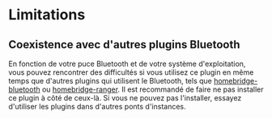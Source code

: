 # Limitations

## Coexistence avec d'autres plugins Bluetooth

En fonction de votre puce Bluetooth et de votre système d'exploitation, vous pouvez rencontrer des difficultés si vous utilisez ce plugin en même temps que
d'autres plugins qui utilisent le Bluetooth, tels que [homebridge-bluetooth](https://www.npmjs.com/package/homebridge-bluetooth) ou [homebridge-ranger](https://www.npmjs.com/package/homebridge-ranger). Il est recommandé de faire ne pas installer ce plugin à côté de ceux-là. Si vous ne pouvez pas l'installer, essayez d'utiliser les plugins dans d'autres ponts 
d'instances.